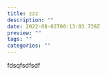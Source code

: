 ```yaml
---
title: zzz
description: ""
date: 2022-08-02T00:13:03.738Z
preview: ""
tags: ""
categories: ""
---
```



fdsqfsdfsdf  